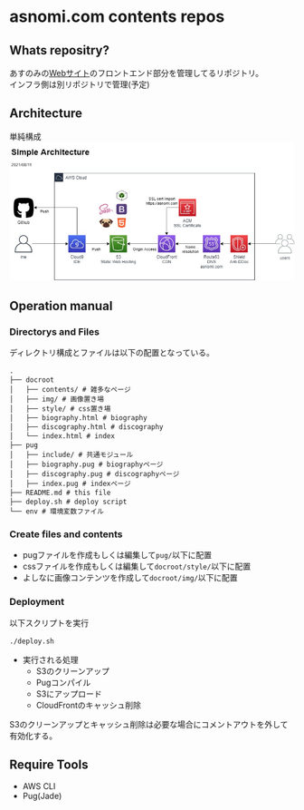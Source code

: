 # asnomi.com contents repos
## Whats repositry?

あすのみの[Webサイト](https://asnomi.com)のフロントエンド部分を管理してるリポジトリ。  
インフラ側は別リポジトリで管理(予定)

## Architecture

単純構成  
![](./architecture.jpg)

## Operation manual
### Directorys and Files
ディレクトリ構成とファイルは以下の配置となっている。

```
.
├── docroot
│   ├── contents/ # 雑多なページ
│   ├── img/ # 画像置き場
│   ├── style/ # css置き場
│   ├── biography.html # biography
│   ├── discography.html # discography
│   └── index.html # index
├── pug
│   ├── include/ # 共通モジュール
│   ├── biography.pug # biographyページ
│   ├── discography.pug # discographyページ
│   ├── index.pug # indexページ
├── README.md # this file
├── deploy.sh # deploy script
└── env # 環境変数ファイル
```

### Create files and contents

+ pugファイルを作成もしくは編集して```pug/```以下に配置
+ cssファイルを作成もしくは編集して```docroot/style/```以下に配置
+ よしなに画像コンテンツを作成して```docroot/img/```以下に配置

### Deployment

以下スクリプトを実行

```bash
./deploy.sh
```

+ 実行される処理
  - S3のクリーンアップ
  - Pugコンパイル
  - S3にアップロード
  - CloudFrontのキャッシュ削除

S3のクリーンアップとキャッシュ削除は必要な場合にコメントアウトを外して有効化する。

## Require Tools

+ AWS CLI
+ Pug(Jade)
